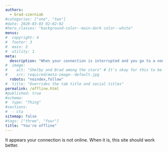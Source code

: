 ```yaml
---
authors:
  - brad-czerniak
#categories: ["one", "two"]
#date: 2020-03-03 02:02:02
#hero_classes: "background-color--main-dark color--white"
menus:
#  copyright: 4
#  footer: 3
#  main: 3
#  utility: 1
meta:
  description: "When your connection is interrupted and you go to a non-cached page, this is where you land."
#  image:
#    alt: "Shelby and Brad among the stars" # It's okay for this to be empty if the image is decorative
#    src: required/meta-image--default.jpg
  robots: "noindex,follow"
#  title: "Overrides the tab title and social titles"
permalink: /offline.html
#published: true
#schema:
#  type: "Thing"
#sections:
#  - cta
sitemap: false
#tags: ["three", "four"]
title: "You're offline"
---
```


It appears your connection is not online. When it is, this site should work better.
